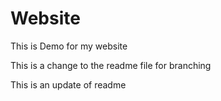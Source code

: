 # Website
This is Demo for my website

This is a change to the readme file for branching

This is an update of readme

